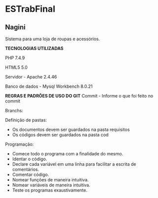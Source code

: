 # ESTrabFinal

## Nagini

Sistema para uma loja de roupas e acessórios.

**TECNOLOGIAS UTILIZADAS**

PHP 7.4.9

HTML5 5.0

Servidor - Apache 2.4.46

Banco de dados - Mysql Workbench 8.0.21


**REGRAS E PADRÕES DE USO DO GIT**
Commit - Informe o que foi feito no commit

Branchs:

Definição de pastas:
- Os documentos devem ser guardados na pasta requisitos
- Os códigos devem ser guardados na pasta cod

Programação: 
- Comece todo o programa com a finalidade do mesmo.
- Identar o código.
- Declare cada variável em uma linha para facilitar a escrita de comentários.
- Comentar código.
- Nomear funções de maneira intuitiva.
- Nomear variáveis de maneira intuitiva.
- Teste os programas exaustivamente.
